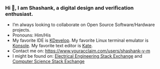 ### Hi 👋, I am Shashank, a digital design and verification enthusiast.

<!--
**ShashankVM/ShashankVM** is a ✨ _special_ ✨ repository because its `README.md` (this file) appears on your GitHub profile.

Here are some ideas to get you started:

- 🔭 I’m currently working on

-->
- I’m always looking to collaborate on Open Source Software/Hardware projects.
- Pronouns: Him/His 
- My favorite IDE is [KDevelop](https://www.kdevelop.org/). My favorite Linux terminal emulator is [Konsole](https://konsole.kde.org/). My favorite text editor is [Kate](https://kate-editor.org/). 
- Contact me on: https://www.youracclaim.com/users/shashank-v-m
- I might be found on: [Electrical Engineering Stack Exchange](https://electronics.stackexchange.com/users/238188/shashank-v-m?tab=profile) and [Computer Science Stack Exchange](https://cs.stackexchange.com/users/115941/shashank-v-m?tab=profile)



